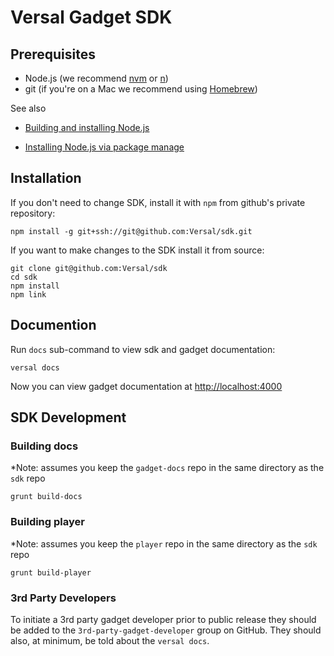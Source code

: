 # Versal Gadget SDK

## Prerequisites

* Node.js (we recommend [nvm](https://github.com/creationix/nvm) or [n](https://github.com/visionmedia/n))
* git (if you're on a Mac we recommend using [Homebrew](http://brew.sh/))

See also

* [Building and installing Node.js](https://github.com/joyent/node/wiki/Building-and-installing-Node.js)

* [Installing Node.js via package manage](https://github.com/joyent/node/wiki/Installing-Node.js-via-package-manager)

## Installation

If you don't need to change SDK, install it with `npm` from github's private repository:
```
npm install -g git+ssh://git@github.com:Versal/sdk.git
```

If you want to make changes to the SDK install it from source:
```
git clone git@github.com:Versal/sdk
cd sdk
npm install
npm link
```

## Documention

Run `docs` sub-command to view sdk and gadget documentation:

```
versal docs
```

Now you can view gadget documentation at [http://localhost:4000](http://localhost:4000)

## SDK Development

### Building docs

*Note: assumes you keep the `gadget-docs` repo in the same directory as the `sdk` repo

    grunt build-docs

### Building player

*Note: assumes you keep the `player` repo in the same directory as the `sdk` repo

    grunt build-player

### 3rd Party Developers

To initiate a 3rd party gadget developer prior to public release they should be added to the `3rd-party-gadget-developer` group on GitHub. They should also, at minimum, be told about the `versal docs`.
